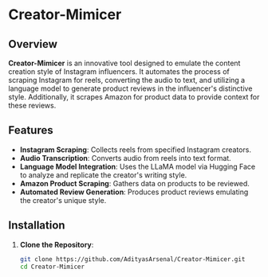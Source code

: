 

# Creator-Mimicer

## Overview

**Creator-Mimicer** is an innovative tool designed to emulate the content creation style of Instagram influencers. It automates the process of scraping Instagram for reels, converting the audio to text, and utilizing a language model to generate product reviews in the influencer's distinctive style. Additionally, it scrapes Amazon for product data to provide context for these reviews.

## Features

- **Instagram Scraping**: Collects reels from specified Instagram creators.
- **Audio Transcription**: Converts audio from reels into text format.
- **Language Model Integration**: Uses the LLaMA model via Hugging Face to analyze and replicate the creator's writing style.
- **Amazon Product Scraping**: Gathers data on products to be reviewed.
- **Automated Review Generation**: Produces product reviews emulating the creator's unique style.

## Installation

1. **Clone the Repository**:
   ```bash
   git clone https://github.com/AdityasArsenal/Creator-Mimicer.git
   cd Creator-Mimicer
